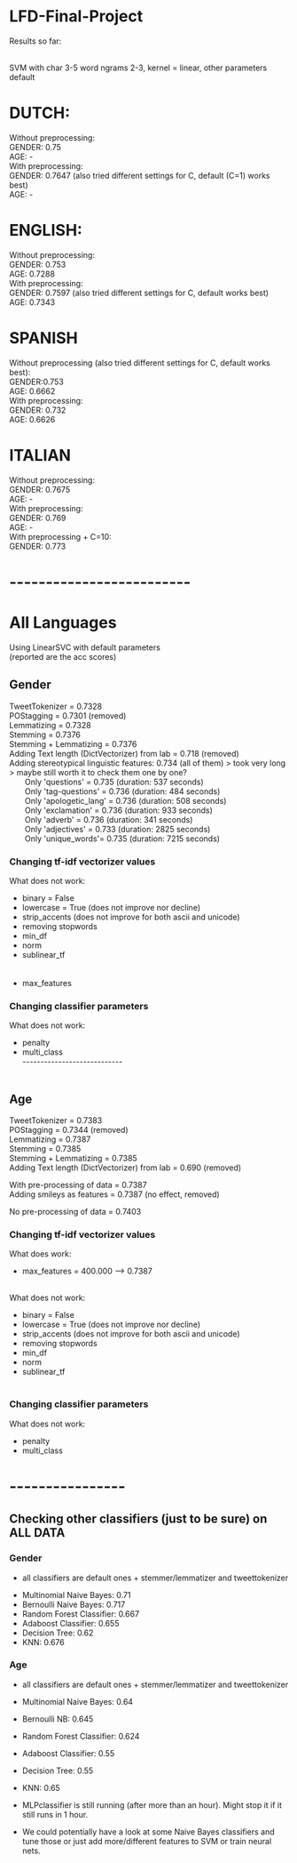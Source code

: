 # LFD-Final-Project

Results so far: <br/> <br/>


SVM with char 3-5 word ngrams 2-3, kernel = linear, other parameters default <br/>
# DUTCH:
Without preprocessing: <br/>
GENDER: 0.75 <br/>
AGE: - <br/>
With preprocessing: <br/>
GENDER: 0.7647 (also tried different settings for C, default (C=1) works best) <br/>
AGE: - <br/>

# ENGLISH:
Without preprocessing: <br/>
GENDER: 0.753 <br/>
AGE: 0.7288 <br/>
With preprocessing: <br/>
GENDER: 0.7597 (also tried different settings for C, default works best) <br/>
AGE: 0.7343 <br/>

# SPANISH
Without preprocessing (also tried different settings for C, default works best): <br/>
GENDER:0.753 <br/>
AGE: 0.6662 <br/>
With preprocessing: <br/>
GENDER: 0.732 <br/>
AGE: 0.6626 <br/>

# ITALIAN
Without preprocessing: <br/>
GENDER: 0.7675 <br/>
AGE: - <br/>
With preprocessing: <br/>
GENDER: 0.769 <br/>
AGE: - <br/>
With preprocessing + C=10: <br/>
GENDER: 0.773 <br/>

# -------------------------

# All Languages
Using LinearSVC with default parameters <br/>
(reported are the acc scores) <br/>

##  Gender
TweetTokenizer = 0.7328 <br/>
POStagging = 0.7301 (removed) <br/>
Lemmatizing = 0.7328 <br/>
Stemming = 0.7376 <br/>
Stemming + Lemmatizing = 0.7376 <br/>
Adding Text length (DictVectorizer) from lab = 0.718 (removed) <br/>
Adding stereotypical linguistic features: 0.734 (all of them) > took very long > maybe still worth it to check them one by one?<br/>
	&emsp;&emsp;Only 'questions' = 0.735 (duration: 537 seconds)<br/>
	&emsp;&emsp;Only 'tag-questions' = 0.736 (duration: 484 seconds)<br/>
	&emsp;&emsp;Only 'apologetic_lang' = 0.736 (duration: 508 seconds)<br/>
	&emsp;&emsp;Only 'exclamation' = 0.736 (duration: 933 seconds)<br/>
	&emsp;&emsp;Only 'adverb' = 0.736 (duration: 341 seconds)<br/>
	&emsp;&emsp;Only 'adjectives' = 0.733 (duration: 2825 seconds)<br/>
	&emsp;&emsp;Only 'unique_words'= 0.735 (duration: 7215 seconds)<br/>

### Changing tf-idf vectorizer values
What does not work: <br/>
- binary = False <br/>
- lowercase = True (does not improve nor decline) <br/>
- strip_accents (does not improve for both ascii and unicode) <br/>
- removing stopwords <br/>
- min_df <br/>
- norm <br/>
- sublinear_tf <br/> <br/><br/>
- max_features

### Changing classifier parameters
What does not work: <br/>
- penalty <br/>
- multi_class <br/>
---------------------------- <br/><br/>

##  Age
TweetTokenizer = 0.7383 <br/>
POStagging = 0.7344 (removed) <br/>
Lemmatizing = 0.7387 <br/>
Stemming = 0.7385 <br/>
Stemming + Lemmatizing = 0.7385 <br/>
Adding Text length (DictVectorizer) from lab = 0.690 (removed) <br/>

With pre-processing of data = 0.7387 <br/>
Adding smileys as features = 0.7387 (no effect, removed) <br/>

No pre-processing of data = 0.7403 <br/>

### Changing tf-idf vectorizer values
What does work: <br/>
- max_features = 400.000 --> 0.7387 <br/> <br/>

What does not work: <br/>
- binary = False <br/>
- lowercase = True (does not improve nor decline) <br/>
- strip_accents (does not improve for both ascii and unicode) <br/>
- removing stopwords <br/>
- min_df <br/>
- norm <br/>
- sublinear_tf <br/> <br/>

### Changing classifier parameters
What does not work: <br/>
- penalty <br/>
- multi_class <br/>


# ----------------

## Checking other classifiers (just to be sure) on ALL DATA

### Gender
* all classifiers are default ones + stemmer/lemmatizer and tweettokenizer
- Multinomial Naive Bayes: 0.71
- Bernoulli Naive Bayes: 0.717
- Random Forest Classifier: 0.667
- Adaboost Classifier: 0.655
- Decision Tree: 0.62
- KNN: 0.676

### Age
* all classifiers are default ones + stemmer/lemmatizer and tweettokenizer
- Multinomial Naive Bayes: 0.64
- Bernoulli NB: 0.645
- Random Forest Classifier: 0.624
- Adaboost Classifier: 0.55
- Decision Tree: 0.55
- KNN: 0.65

- MLPclassifier is still running (after more than an hour). Might stop it if it still runs in 1 hour.
- We could potentially have a look at some Naive Bayes classifiers and tune those or just add more/different features to SVM or train neural nets.
